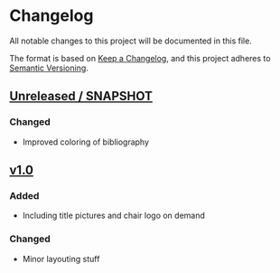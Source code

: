 # Changelog
All notable changes to this project will be documented in this file.

The format is based on [Keep a Changelog](https://keepachangelog.com/en/1.0.0/),
and this project adheres to [Semantic Versioning](https://semver.org/spec/v2.0.0.html).

## [Unreleased / SNAPSHOT]

### Changed
-   Improved coloring of bibliography

## [v1.0]

### Added
-   Including title pictures and chair logo on demand

### Changed
-   Minor layouting stuff

[Unreleased / SNAPSHOT]: https://github.com/ie3-institute/TUDoBeamerTheme/compare/v1.0...HEAD
[v1.0]: https://github.com/ie3-institute/TUDoBeamerTheme/releases/tag/v1.0
